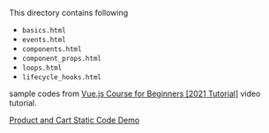 This directory contains following 

- `basics.html`
- `events.html`
- `components.html`
- `component_props.html`
- `loops.html`
- `lifecycle_hooks.html`

sample codes from [Vue.js Course for Beginners [2021 Tutorial]](https://www.youtube.com/watch?v=FXpIoQ_rT_c) video tutorial.

[Product and Cart Static Code Demo](
https://github.com/gwenf/vue3-fcc-course-basic-product-cart-demo)
